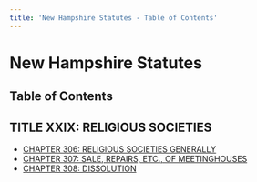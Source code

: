 ```yaml
---
title: 'New Hampshire Statutes - Table of Contents'
---
```


New Hampshire Statutes
======================

Table of Contents
-----------------

TITLE XXIX: RELIGIOUS SOCIETIES
-------------------------------

-   [CHAPTER 306: RELIGIOUS SOCIETIES GENERALLY](306.html)
-   [CHAPTER 307: SALE, REPAIRS, ETC., OF MEETINGHOUSES](307.html)
-   [CHAPTER 308: DISSOLUTION](308.html)
